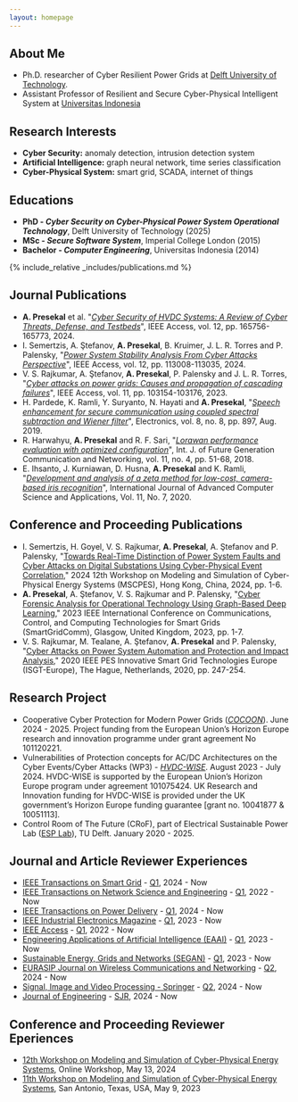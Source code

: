 ```yaml
---
layout: homepage
---
```


## About Me

- Ph.D. researcher of Cyber Resilient Power Grids at [Delft University of Technology](https://research.tudelft.nl/en/persons/a-presekal).
- Assistant Professor of Resilient and Secure Cyber-Physical Intelligent System at [Universitas Indonesia](https://scholar.ui.ac.id/en/persons/alfan-presekal)

## Research Interests

- **Cyber Security:** anomaly detection, intrusion detection system
- **Artificial Intelligence:** graph neural network, time series classification
- **Cyber-Physical System:** smart grid, SCADA, internet of things

## Educations

- **PhD - _Cyber Security on Cyber-Physical Power System Operational Technology_**, Delft University of Technology (2025)
- **MSc - _Secure Software System_**, Imperial College London (2015)
- **Bachelor - _Computer Engineering_**, Universitas Indonesia (2014)

{% include_relative _includes/publications.md %}

## Journal Publications


- **A. Presekal** et al. "[*Cyber Security of HVDC Systems: A Review of Cyber Threats, Defense, and Testbeds*](https://ieeexplore.ieee.org/abstract/document/10741528)", IEEE Access, vol. 12, pp. 165756-165773, 2024.
- I. Semertzis, A. Ştefanov, **A. Presekal**, B. Kruimer, J. L. R. Torres and P. Palensky, "[*Power System Stability Analysis From Cyber Attacks Perspective*](https://ieeexplore.ieee.org/abstract/document/10634523)", IEEE Access, vol. 12, pp. 113008-113035, 2024.
- V. S. Rajkumar, A. Ştefanov,  **A. Presekal**, P. Palensky and J. L. R. Torres, "[*Cyber attacks on power grids: Causes and propagation of cascading failures*](https://ieeexplore.ieee.org/abstract/document/10256104/)", IEEE Access, vol. 11, pp. 103154-103176, 2023.
- H. Pardede, K. Ramli, Y. Suryanto, N. Hayati and **A. Presekal**, "[*Speech enhancement for secure communication using coupled spectral subtraction and Wiener filter*](https://www.mdpi.com/2079-9292/8/8/897)", Electronics, vol. 8, no. 8, pp. 897, Aug. 2019.
- R. Harwahyu, **A. Presekal** and R. F. Sari, "[*Lorawan performance evaluation with optimized configuration*](https://www.researchgate.net/publication/326739399_LoRaWAN_Performance_Evaluation_with_Optimized_Configuration)", Int. J. of Future Generation Communication and Networking, vol. 11, no. 4, pp. 51-68, 2018.
- E. Ihsanto, J. Kurniawan, D. Husna, **A. Presekal** and K. Ramli, "[*Development and analysis of a zeta method for low-cost, camera-based iris recognition*](https://d1wqtxts1xzle7.cloudfront.net/95745937/Paper_42-Development_and_Analysis_of_a_Zeta_Method-libre.pdf?1671033217=&response-content-disposition=inline%3B+filename%3DDevelopment_and_Analysis_of_a_Zeta_Metho.pdf&Expires=1715936022&Signature=IDyhV6RpNvjt8E13yIfx~qHkg7LrXN1Jtmp6ymGFXB3aKPHms5Pq8~ifLWAdBPovqZzCVJRpyFuRgfG~qfwePRGRIYLorxp4~IH2cVE15v34P965LbWJAy-zRK8KosfctoMyvMTDrnXypGOtL6Ua2cOou5nm5ayg4B2JwNFKgOhbDMm6Lm-1Zv04qk0FDl4XI2HKwluQXTdianMZEKiBkCeHXOZV4gbMNFnRfG7g4~wPqTWZyHQj~-WmkKV8kpjiZ5MJNCwnF6J0pMdIGzFJ-EfjNdRj~vBMeUxZcZmyEZZ8oCVzmuIIVlfYjSEtkZDHT7SKPe2NeaWEqsN3q4nu4w__&Key-Pair-Id=APKAJLOHF5GGSLRBV4ZA)",  International Journal of Advanced Computer Science and Applications, Vol. 11, No. 7, 2020.


## Conference and Proceeding Publications
- I. Semertzis, H. Goyel, V. S. Rajkumar, **A. Presekal**, A. Ştefanov and P. Palensky, "[Towards Real-Time Distinction of Power System Faults and Cyber Attacks on Digital Substations Using Cyber-Physical Event Correlation,](https://ieeexplore.ieee.org/abstract/document/10542753)" 2024 12th Workshop on Modeling and Simulation of Cyber-Physical Energy Systems (MSCPES), Hong Kong, China, 2024, pp. 1-6.
- **A. Presekal**, A. Ştefanov, V. S. Rajkumar and P. Palensky, "[Cyber Forensic Analysis for Operational Technology Using Graph-Based Deep Learning](https://www.researchgate.net/profile/Alfan-Presekal/publication/376293311_Cyber_Forensic_Analysis_for_Operational_Technology_Using_Graph-Based_Deep_Learning/links/658c343d2468df72d3dd4f31/Cyber-Forensic-Analysis-for-Operational-Technology-Using-Graph-Based-Deep-Learning.pdf)," 2023 IEEE International Conference on Communications, Control, and Computing Technologies for Smart Grids (SmartGridComm), Glasgow, United Kingdom, 2023, pp. 1-7.
- V. S. Rajkumar, M. Tealane, A. Ştefanov, **A. Presekal** and P. Palensky, "[Cyber Attacks on Power System Automation and Protection and Impact Analysis,](https://www.researchgate.net/profile/Alfan-Presekal/publication/346808214_Cyber_Attacks_on_Power_System_Automation_and_Protection_and_Impact_Analysis/links/649497288de7ed28ba4cb36c/Cyber-Attacks-on-Power-System-Automation-and-Protection-and-Impact-Analysis.pdf)" 2020 IEEE PES Innovative Smart Grid Technologies Europe (ISGT-Europe), The Hague, Netherlands, 2020, pp. 247-254.

## Research Project
- Cooperative Cyber Protection for Modern Power Grids ([*COCOON*](https://www.cyber-cocoon.eu/)). June 2024 - 2025. Project funding from the European Union’s Horizon Europe research and innovation programme under grant agreement No 101120221.
- Vulnerabilities of Protection concepts for AC/DC Architectures on the Cyber Events/Cyber Attacks (WP3) - [*HVDC-WISE*](https://hvdc-wise.eu/). August 2023 - July 2024. HVDC-WISE is supported by the European Union’s Horizon Europe program under agreement 101075424. UK Research and Innovation funding for HVDC-WISE is provided under the UK government’s Horizon Europe funding guarantee [grant no. 10041877 & 10051113].
- Control Room of The Future (CRoF), part of Electrical Sustainable Power Lab ([ESP Lab](https://www.tudelft.nl/ewi/onderzoek/faciliteiten/esp-lab)), TU Delft. January 2020 - 2025. 



## Journal and Article Reviewer Experiences
- [IEEE Transactions on Smart Grid](https://ieeexplore.ieee.org/xpl/RecentIssue.jsp?punumber=5165411) - [Q1](https://www.scimagojr.com/journalsearch.php?q=19700170610&tip=sid&clean=0), 2024 - Now 
- [IEEE Transactions on Network Science and Engineering](https://ieeexplore.ieee.org/xpl/RecentIssue.jsp?punumber=6488902) - [Q1](https://www.scimagojr.com/journalsearch.php?q=21100372437&tip=sid&clean=0), 2022 - Now 
- [IEEE Transactions on Power Delivery](https://ieeexplore.ieee.org/xpl/RecentIssue.jsp?punumber=61) - [Q1](https://www.scimagojr.com/journalsearch.php?q=17370&tip=sid&clean=0), 2024 - Now 
- [IEEE Industrial Electronics Magazine](https://ieeexplore.ieee.org/xpl/RecentIssue.jsp?punumber=4154573) - [Q1](https://www.scimagojr.com/journalsearch.php?q=5800207505&tip=sid&clean=0), 2023 - Now 
- [IEEE Access](https://ieeexplore.ieee.org/xpl/aboutJournal.jsp?punumber=6287639) - [Q1](https://www.scimagojr.com/journalsearch.php?q=21100374601&tip=sid&clean=0), 2022 - Now 
- [Engineering Applications of Artificial Intelligence (EAAI)](https://www.sciencedirect.com/journal/engineering-applications-of-artificial-intelligence) - [Q1](https://www.scimagojr.com/journalsearch.php?q=24182&tip=sid&clean=0), 2023 - Now 
- [Sustainable Energy, Grids and Networks (SEGAN)](https://www.sciencedirect.com/journal/sustainable-energy-grids-and-networks) - [Q1](https://www.scimagojr.com/journalsearch.php?q=21100371258&tip=sid&clean=0), 2023 - Now 
- [EURASIP Journal on Wireless Communications and Networking](https://jwcn-eurasipjournals.springeropen.com/) - [Q2](https://www.scimagojr.com/journalsearch.php?q=18202&tip=sid&clean=0), 2024 - Now 
- [Signal, Image and Video Processing - Springer](https://link.springer.com/journal/11760) - [Q2](https://www.scimagojr.com/journalsearch.php?q=6200180165&tip=sid&clean=0), 2024 - Now 
- [Journal of Engineering](https://digital-library.theiet.org/journal/joe) - [SJR](https://www.scimagojr.com/journalsearch.php?q=21101041515&tip=sid&clean=0), 2024 - Now


## Conference and Proceeding Reviewer Eperiences
- [12th Workshop on Modeling and Simulation of Cyber-Physical Energy Systems](https://palensky.org/mscpes/2024/), Online Workshop, May 13, 2024
- [11th Workshop on Modeling and Simulation of Cyber-Physical Energy Systems](https://palensky.org/mscpes/2023/), San Antonio, Texas, USA, May 9, 2023

<!-- {% include_relative _includes/services.md %} -->

